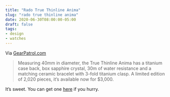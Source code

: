 ```yaml
---
title: "Rado True Thinline Anima"
slug: "rado true thinline anima"
date: 2020-06-30T08:00:00-05:00
draft: false
tags:
- design
- watches
---
```


Via [GearPatrol.com][1]

>Measuring 40mm in diameter, the True Thinline Anima has a titanium case back, box sapphire crystal, 30m of water resistance and a matching ceramic bracelet with 3-fold titanium clasp. A limited edition of 2,020 pieces, it’s available now for $3,000.

It’s sweet. You can get one [here][2] if you hurry.

[1]: https://gearpatrol.com/2020/06/29/rado-true-thinline-anima-automatic-watch/
[2]: https://www.rado.com/en_us/collections/true-thinline/true-thinline/R27112312
